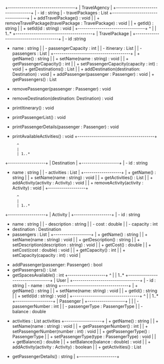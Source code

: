          
+----------------------------------+
|          TravelAgency     |
+----------------------------------+
| - id : string
| - travelPackages : List<TravelPackage>
+----------------------------------+
| + addTravelPackage() : void |
| + removeTravelPackage(travelPackage : TravelPackage) : void |
| + getId() : string |
| + setId(id : string) : void |
+----------------------------------+
          ^
          |
          | 1..*
+---------------------------------------+
|             TravelPackage             |
+---------------------------------------+
| - id :string
  - name : string                       |
| - passengerCapacity : int             |
| - itinerary : List<Destination>       |
| - passengers : List<Passenger>        |
+---------------------------------------+
| + getName() : string                  |
| + setName(name : string) : void       |
| + getPassengerCapacity() : int        |
| + setPassengerCapacity(capacity : int) : void
| + getDestinations() : List<Destination>  |
| + addDestination(destination: Destination) : void
| + addPassenger(passenger : Passenger) : void
| + getPassengers() : List<Passenger> 
  + removePassenger(passenger : Passenger) : void
  + removeDestination(destination: Destination) : void
  + printItinerary() : void
  + printPassengerList() : void
  + printPassengerDetails(passenger : Passenger) : void
  + printAvailableActivities() : void 
+---------------------------------------+

          ^
          |
          | 1..*
+-------------------+
|   Destination    |
+-------------------+
| - id : string
  - name : string   |
| - activities : List<Activity> |
+-------------------+
| + getName() : string |
| + setName(name : string) : void |
| + getActivities() : List<Activity> |
| + addActivity(activity : Activity) : void |
| + removeActivity(activity : Activity) : void |
+-------------------+

          ^
          |
          | 1..*
+-------------------+
|     Activity      |
+-------------------+
| - id : string
  - name : string   |
| - description : string |
| - cost : double   |
| - capacity : int  
  - destination : Destination
  - passengers : List<Passenger> |
+-------------------+
| + getName() : string |
| + setName(name : string) : void |
| + getDescription() : string |
| + setDescription(description : string) : void |
| + getCost() : double |
| + setCost(cost : double) : void |
| + getCapacity() : int |
| + setCapacity(capacity : int) : void |
  + addPassenger(passenger: Passenger) : bool
  + getPassengers() : List<Passenger>
  + getSpacesAvailable() : int
+-------------------+
          ^
          |
          | 1..*
+----------------------------------+
|          User      |
+----------------------------------+
| - id : string
| - name : string
+----------------------------------+
| + getName() : string |
| + setName(name: string) : void |
| + getId() : string |
| + setId(id : string) : void |
+----------------------------------+
          ^
          |
          | 1..*
+-------------------+
|     Passenger     |
+-------------------+
|                         |
| - passengerNumber : int |
| - passengerType : PassengerType |
| - balance : double 
  - activities : List<Activity> activities
+-------------------+
| + getName() : string |
| + setName(name : string) : void |
| + getPassengerNumber() : int |
| + setPassengerNumber(number : int) : void |
| + getPassengerType() : PassengerType |
| + setPassengerType(type : PassengerType) : void |
| + getBalance() : double |
| + setBalance(balance : double) : void |
| + addActivity(activity : Activity) : boolean |
| + getActivities() : List<Activity> 
  + getPassengerDetails() : string |
+-------------------+


